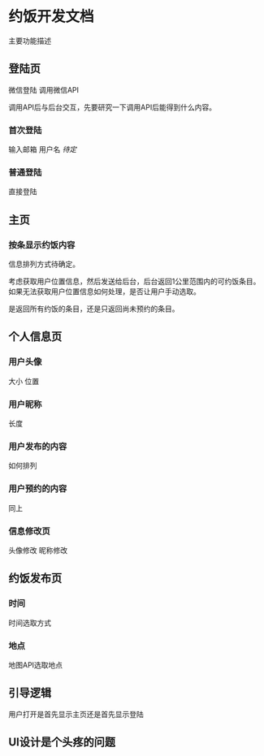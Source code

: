 
# 约饭开发文档

主要功能描述

## 登陆页
微信登陆 调用微信API 

调用API后与后台交互，先要研究一下调用API后能得到什么内容。 
### 首次登陆 
输入邮箱 用户名 *待定*
### 普通登陆 
直接登陆

## 主页
### 按条显示约饭内容
信息排列方式待确定。

考虑获取用户位置信息，然后发送给后台，后台返回1公里范围内的可约饭条目。如果无法获取用户位置信息如何处理，是否让用户手动选取。

是返回所有约饭的条目，还是只返回尚未预约的条目。

## 个人信息页
### 用户头像
大小 位置
### 用户昵称
长度 
### 用户发布的内容
如何排列
### 用户预约的内容
同上
### 信息修改页
头像修改 昵称修改 
## 约饭发布页
### 时间
时间选取方式
### 地点 
地图API选取地点
 
## 引导逻辑
用户打开是首先显示主页还是首先显示登陆
## UI设计是个头疼的问题



